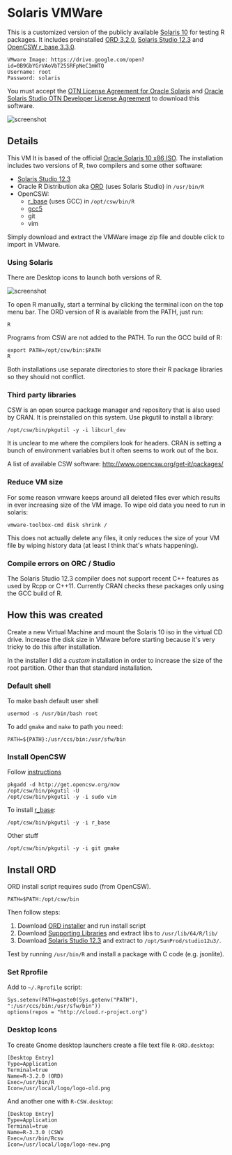 # Solaris VMWare

This is a customized version of the publicly available [Solaris 10](http://www.oracle.com/technetwork/server-storage/solaris10/downloads/index.html) for testing R packages. It includes preinstalled [ORD 3.2.0](https://oss.oracle.com/ORD/), [Solaris Studio 12.3](http://www.oracle.com/technetwork/server-storage/developerstudio/downloads/solaris-studio-12-3-2333052.html) and [OpenCSW r_base 3.3.0](https://www.opencsw.org/package/r_base/).

```
VMware Image: https://drive.google.com/open?id=0B9GbYGrVAoVbT25SRFpNeC1mWTQ
Username: root
Password: solaris
```

You must accept the [OTN License Agreement for Oracle Solaris](http://www.oracle.com/technetwork/licenses/solaris-cluster-express-license-167852.html) and [ Oracle Solaris Studio OTN Developer License Agreement](http://www.oracle.com/technetwork/licenses/solaris-studio-license-169628.html) to download this software.

![screenshot](http://i.imgur.com/h6RyBtZ.png)

## Details

This VM It is based of the official [Oracle Solaris 10 x86 ISO](http://www.oracle.com/technetwork/server-storage/solaris10/downloads/index.html). The installation includes two versions of R, two compilers and some other software:

 - [Solaris Studio  12.3](http://www.oracle.com/technetwork/server-storage/developerstudio/downloads/solaris-studio-12-3-2333052.html)
 - Oracle R Distribution aka [ORD](https://oss.oracle.com/ORD/) (uses Solaris Studio) in `/usr/bin/R`
 - OpenCSW:
   - [r_base](http://www.opencsw.org/packages/CSWr-base/) (uses GCC) in `/opt/csw/bin/R`
   - [gcc5](https://www.opencsw.org/packages/gcc5g++)
   - git
   - vim

Simply download and extract the VMWare image zip file and double click to import in VMware.

### Using Solaris

There are Desktop icons to launch both versions of R. 

![screenshot](http://i.imgur.com/00R2GyV.png)


To open R manually, start a terminal by clicking the terminal icon on the top menu bar. The ORD version of R is available from the PATH, just run:

```  
R
```

Programs from CSW are not added to the PATH. To run the GCC build of R:

```
export PATH=/opt/csw/bin:$PATH
R
```

Both installations use separate directories to store their R package libraries so they should not conflict.

### Third party libraries

CSW is an open source package manager and repository that is also used by CRAN. It is preinstalled on this system. Use pkgutil to install a library:

    /opt/csw/bin/pkgutil -y -i libcurl_dev

It is unclear to me where the compilers look for headers. CRAN is setting a bunch of environment variables but it often seems to work out of the box. 

A list of available CSW software: http://www.opencsw.org/get-it/packages/

### Reduce VM size

For some reason vmware keeps around all deleted files ever which results in ever increasing size of the VM image. To wipe old data you need to run in solaris:

```
vmware-toolbox-cmd disk shrink /
```

This does not actually delete any files, it only reduces the size of your VM file by wiping history data (at least I think that's whats happening).

### Compile errors on ORC / Studio

The Solaris Studio 12.3 compiler does not support recent C++ features as used by Rcpp or C++11. Currently CRAN checks these packages only using the GCC build of R.


## How this was created

Create a new Virtual Machine and mount the Solaris 10 iso in the virtual CD drive. Increase the disk size in VMware before starting because it's very tricky to do this after installation.

In the installer I did a *custom* installation in order to increase the size of the root partition. Other than that standard installation.

### Default shell

To make bash default user shell

```
usermod -s /usr/bin/bash root
```

To add `gmake` and `make` to path you need:

```
PATH=${PATH}:/usr/ccs/bin:/usr/sfw/bin
```

### Install OpenCSW

Follow [instructions](https://www.opencsw.org/manual/for-administrators/getting-started.html)

```
pkgadd -d http://get.opencsw.org/now
/opt/csw/bin/pkgutil -U
/opt/csw/bin/pkgutil -y -i sudo vim
```

To install [r_base](https://www.opencsw.org/package/r_base/):

```
/opt/csw/bin/pkgutil -y -i r_base
```

Other stuff

```
/opt/csw/bin/pkgutil -y -i git gmake
```

## Install ORD

ORD install script requires sudo (from OpenCSW).

```
PATH=$PATH:/opt/csw/bin
```
Then follow steps:

 1. Download [ORD installer](https://oss.oracle.com/ORD/ord-3.2.0-sol10-x86-64-sunstudio12u3.tar.gz) and run install script
 2. Download [Supporting Libraries](https://oss.oracle.com/ORD/ord-3.2.0-supporting-sol10-x86-64-sunstudio12u3.tar.gz) and extract libs to `/usr/lib/64/R/lib/`
 3. Download [Solaris Studio 12.3](http://download.oracle.com/otn/solaris/studio/SolarisStudio12.3-solaris-x86-bin.tar.bz2) and extract to `/opt/SunProd/studio12u3/`.

Test by running `/usr/bin/R` and install a package with C code (e.g. jsonlite).

### Set Rprofile

Add to `~/.Rprofile` script:

```
Sys.setenv(PATH=paste0(Sys.getenv("PATH"), ":/usr/ccs/bin:/usr/sfw/bin"))
options(repos = "http://cloud.r-project.org")
```

### Desktop Icons

To create Gnome desktop launchers create a file text file `R-ORD.desktop`:

```
[Desktop Entry]
Type=Application
Terminal=true
Name=R-3.2.0 (ORD)
Exec=/usr/bin/R
Icon=/usr/local/logo/logo-old.png
```

And another one with `R-CSW.desktop`:

```
[Desktop Entry]
Type=Application
Terminal=true
Name=R-3.3.0 (CSW)
Exec=/usr/bin/Rcsw
Icon=/usr/local/logo/logo-new.png
```